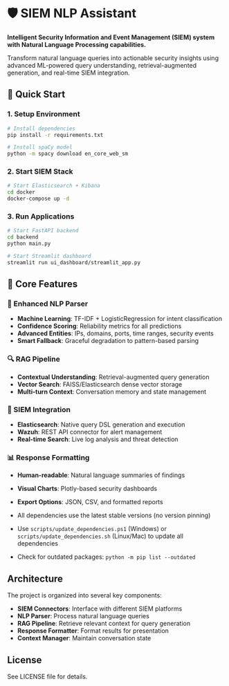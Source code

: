 # 🛡️ SIEM NLP Assistant

**Intelligent Security Information and Event Management (SIEM) system with Natural Language Processing capabilities.**

Transform natural language queries into actionable security insights using advanced ML-powered query understanding, retrieval-augmented generation, and real-time SIEM integration.

## 🚀 **Quick Start**

### 1. **Setup Environment**
```bash
# Install dependencies
pip install -r requirements.txt

# Install spaCy model
python -m spacy download en_core_web_sm
```

### 2. **Start SIEM Stack**
```bash
# Start Elasticsearch + Kibana
cd docker
docker-compose up -d
```

### 3. **Run Applications**
```bash
# Start FastAPI backend
cd backend
python main.py

# Start Streamlit dashboard  
streamlit run ui_dashboard/streamlit_app.py
```

## 🤖 **Core Features**

### **🧠 Enhanced NLP Parser**
- **Machine Learning**: TF-IDF + LogisticRegression for intent classification
- **Confidence Scoring**: Reliability metrics for all predictions
- **Advanced Entities**: IPs, domains, ports, time ranges, security events
- **Smart Fallback**: Graceful degradation to pattern-based parsing

### **🔍 RAG Pipeline**
- **Contextual Understanding**: Retrieval-augmented query generation
- **Vector Search**: FAISS/Elasticsearch dense vector storage
- **Multi-turn Context**: Conversation memory and state management

### **🔌 SIEM Integration**
- **Elasticsearch**: Native query DSL generation and execution
- **Wazuh**: REST API connector for alert management
- **Real-time Search**: Live log analysis and threat detection

### **📊 Response Formatting**
- **Human-readable**: Natural language summaries of findings
- **Visual Charts**: Plotly-based security dashboards
- **Export Options**: JSON, CSV, and formatted reports

- All dependencies use the latest stable versions (no version pinning)
- Use `scripts/update_dependencies.ps1` (Windows) or `scripts/update_dependencies.sh` (Linux/Mac) to update all dependencies
- Check for outdated packages: `python -m pip list --outdated`

## Architecture

The project is organized into several key components:

- **SIEM Connectors**: Interface with different SIEM platforms
- **NLP Parser**: Process natural language queries
- **RAG Pipeline**: Retrieve relevant context for query generation
- **Response Formatter**: Format results for presentation
- **Context Manager**: Maintain conversation state

## License

See LICENSE file for details.
